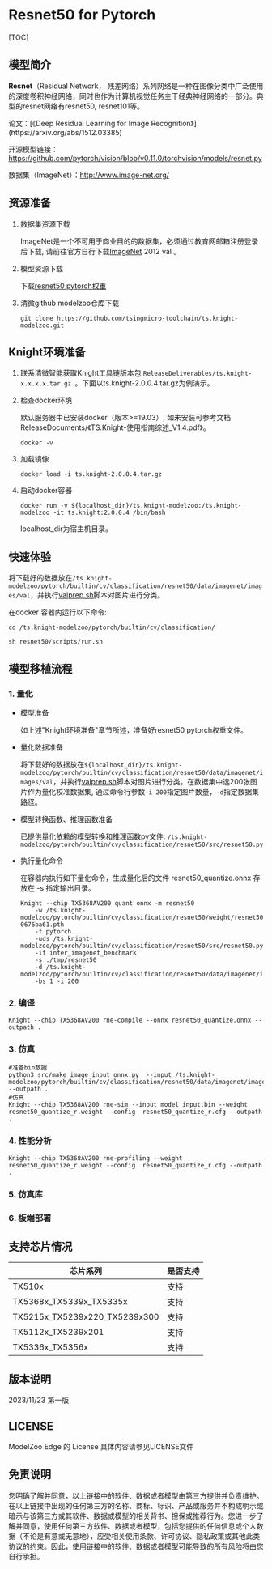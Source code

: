 # Resnet50 for Pytorch

<!--命名规则 {model_name}-{dataset}-{framework}-->

[TOC]

## 模型简介

**Resnet**（Residual Network， 残差网络）系列网络是一种在图像分类中广泛使用的深度卷积神经网络，同时也作为计算机视觉任务主干经典神经网络的一部分。典型的resnet网络有resnet50, resnet101等。

<!--可选-->论文：[《Deep Residual Learning for Image Recognition》](https://arxiv.org/abs/1512.03385)

开源模型链接：https://github.com/pytorch/vision/blob/v0.11.0/torchvision/models/resnet.py

数据集（ImageNet）：http://www.image-net.org/

## 资源准备

1. 数据集资源下载

	ImageNet是一个不可用于商业目的的数据集，必须通过教育网邮箱注册登录后下载, 请前往官方自行下载[ImageNet](http://image-net.org/) 2012 val 。

2. 模型资源下载

	下载[resnet50 pytorch权重](https://download.pytorch.org/models/resnet50-0676ba61.pth)

3. 清微github modelzoo仓库下载

	```git clone https://github.com/tsingmicro-toolchain/ts.knight-modelzoo.git```

## Knight环境准备

1. 联系清微智能获取Knight工具链版本包 ```ReleaseDeliverables/ts.knight-x.x.x.x.tar.gz ```。下面以ts.knight-2.0.0.4.tar.gz为例演示。

2. 检查docker环境

	​默认服务器中已安装docker（版本>=19.03）, 如未安装可参考文档ReleaseDocuments/《TS.Knight-使用指南综述_V1.4.pdf》。
	
	```
	docker -v   
	```

3. 加载镜像
	
	```
	docker load -i ts.knight-2.0.0.4.tar.gz
	```

4. 启动docker容器

	```
	docker run -v ${localhost_dir}/ts.knight-modelzoo:/ts.knight-modelzoo -it ts.knight:2.0.0.4 /bin/bash
	```
	
	localhost_dir为宿主机目录。

## 快速体验
将下载好的数据放在`/ts.knight-modelzoo/pytorch/builtin/cv/classification/resnet50/data/imagenet/images/val`，并执行[valprep.sh](https://pan.baidu.com/s/12j74t9xiHWHiVD-pDILBng?pwd=li7r)脚本对图片进行分类。

在docker 容器内运行以下命令:

```
cd /ts.knight-modelzoo/pytorch/builtin/cv/classification/
```

```
sh resnet50/scripts/run.sh
```

## 模型移植流程

### 1. 量化

-   模型准备
	
	如上述"Knight环境准备"章节所述，准备好resnet50 pytorch权重文件。
	

-   量化数据准备

    将下载好的数据放在`${localhost_dir}/ts.knight-modelzoo/pytorch/builtin/cv/classification/resnet50/data/imagenet/images/val`，并执行[valprep.sh](https://pan.baidu.com/s/1rAOzMAZhlN6sCvJMoBQROg?pwd=u2np)脚本对图片进行分类。在数据集中选200张图片作为量化校准数据集, 通过命令行参数```-i 200```指定图片数量，```-d```指定数据集路径。

-   模型转换函数、推理函数准备
	
	已提供量化依赖的模型转换和推理函数py文件: ```/ts.knight-modelzoo/pytorch/builtin/cv/classification/resnet50/src/resnet50.py```

-   执行量化命令

	在容器内执行如下量化命令，生成量化后的文件 resnet50_quantize.onnx 存放在 -s 指定输出目录。

    	Knight --chip TX5368AV200 quant onnx -m resnet50 
    		-w /ts.knight-modelzoo/pytorch/builtin/cv/classification/resnet50/weight/resnet50-0676ba61.pth 
    		-f pytorch 
    		-uds /ts.knight-modelzoo/pytorch/builtin/cv/classification/resnet50/src/resnet50.py 
    		-if infer_imagenet_benchmark 
			-s ./tmp/resnet50 
    		-d /ts.knight-modelzoo/pytorch/builtin/cv/classification/resnet50/data/imagenet/images/val 
    		-bs 1 -i 200


### 2. 编译


    Knight --chip TX5368AV200 rne-compile --onnx resnet50_quantize.onnx --outpath .


### 3. 仿真

    #准备bin数据
    python3 src/make_image_input_onnx.py  --input /ts.knight-modelzoo/pytorch/builtin/cv/classification/resnet50/data/imagenet/images/val/n07749582 --outpath .  
    #仿真
    Knight --chip TX5368AV200 rne-sim --input model_input.bin --weight resnet50_quantize_r.weight --config  resnet50_quantize_r.cfg --outpath .

### 4. 性能分析

```
Knight --chip TX5368AV200 rne-profiling --weight resnet50_quantize_r.weight --config  resnet50_quantize_r.cfg --outpath .
```

### 5. 仿真库

### 6. 板端部署



## 支持芯片情况

| 芯片系列                                          | 是否支持 |
| ------------------------------------------------- | -------- |
| TX510x                                            | 支持     |
| TX5368x_TX5339x_TX5335x                           | 支持     |
| TX5215x_TX5239x220_TX5239x300          | 支持     |
| TX5112x_TX5239x201                                | 支持     |
| TX5336x_TX5356x                                   | 支持     |



## 版本说明

2023/11/23  第一版



## LICENSE

ModelZoo Edge 的 License 具体内容请参见LICENSE文件

## 免责说明

您明确了解并同意，以上链接中的软件、数据或者模型由第三方提供并负责维护。在以上链接中出现的任何第三方的名称、商标、标识、产品或服务并不构成明示或暗示与该第三方或其软件、数据或模型的相关背书、担保或推荐行为。您进一步了解并同意，使用任何第三方软件、数据或者模型，包括您提供的任何信息或个人数据（不论是有意或无意地），应受相关使用条款、许可协议、隐私政策或其他此类协议的约束。因此，使用链接中的软件、数据或者模型可能导致的所有风险将由您自行承担。



